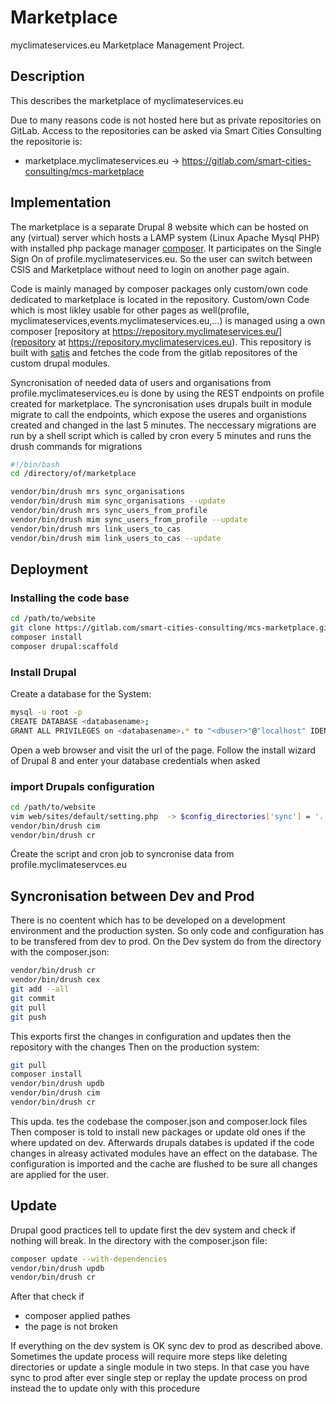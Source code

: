 # Marketplace
myclimateservices.eu Marketplace Management Project. 

## Description
This describes the marketplace of myclimateservices.eu

Due to many reasons code is not hosted here but as private repositories on GitLab. Access to the repositories can be asked via Smart Cities Consulting
the repositorie is:
* marketplace.myclimateservices.eu -> https://gitlab.com/smart-cities-consulting/mcs-marketplace

## Implementation

The marketplace is a separate Drupal 8 website which can be hosted on any (virtual) server which hosts a LAMP system (Linux Apache Mysql PHP) with installed php package manager [composer](https://getcomposer.org/). It participates on the Single Sign On of profile.myclimateservices.eu. So the user can switch between CSIS and Marketplace without need to login on another page again.

Code is mainly managed by composer packages only custom/own code dedicated to marketplace is located in the repository. Custom/own Code which is most likley usable for other pages as well(profile, myclimateservices,events.myclimateservices.eu,...)  is managed using a own composer [repository at https://repository.myclimateservices.eu/](repository at https://repository.myclimateservices.eu). This repository is built with [satis](https://github.com/composer/satis) and fetches the code from the gitlab repositores of the custom drupal modules. 

Syncronisation of needed data of users and organisations from profile.myclimateservices.eu is done by using the REST endpoints on profile created for marketplace. The syncronisation uses drupals built in module migrate to call the endpoints, which expose the useres and organistions created and changed in the last 5 minutes. The neccessary migrations are run by a shell script which is called by cron every 5 minutes and runs the drush commands for migrations

```bash
#!/bin/bash
cd /directory/of/marketplace

vendor/bin/drush mrs sync_organisations
vendor/bin/drush mim sync_organisations --update
vendor/bin/drush mrs sync_users_from_profile
vendor/bin/drush mim sync_users_from_profile --update
vendor/bin/drush mrs link_users_to_cas
vendor/bin/drush mim link_users_to_cas --update

```

## Deployment

### Installing the code base

```bash
cd /path/to/website
git clone https://gitlab.com/smart-cities-consulting/mcs-marketplace.git ./
composer install
composer drupal:scaffold

```

### Install Drupal

Create a database for the System:

```bash
mysql -u root -p
CREATE DATABASE <databasename>;
GRANT ALL PRIVILEGES on <databasename>.* to "<dbuser>"@"localhost" IDENTIFIED BY "<password>";
```
Open a web browser and visit the url of the page. 
Follow the install wizard of Drupal 8 and enter your database credentials when asked

### import Drupals configuration

```bash
cd /path/to/website
vim web/sites/default/setting.php  -> $config_directories['sync'] = '../config/sync';
vendor/bin/drush cim 
vendor/bin/drush cr

```

Ćreate the script and cron job to syncronise data from profile.myclimateservces.eu

## Syncronisation between Dev and Prod

There is no coentent which has to be developed on a development environment and the production systen. So only code and configuration has to be transfered from dev to prod.  On the Dev system do from the directory with the composer.json:

```bash
vendor/bin/drush cr
vendor/bin/drush cex
git add --all
git commit
git pull
git push

```
This exports first the changes in configuration and updates then the repository with the changes
Then on the production system:

```bash
git pull
composer install
vendor/bin/drush updb
vendor/bin/drush cim
vendor/bin/drush cr

```
This upda. tes the codebase the composer.json and composer.lock files Then composer is told to install new packages or update old ones if the where updated on dev. Afterwards drupals databes is updated if the code changes in alreasy activated modules have an effect on the database. The configuration is imported and the cache are flushed to be sure all changes are applied for the user.

## Update

Drupal good practices tell to update first the dev system and check if nothing will break. In the directory with the composer.json file:
```bash
composer update --with-dependencies
vendor/bin/drush updb
vendor/bin/drush cr
```
After that check if 
* composer applied pathes 
* the page is not broken

If everything on the dev system is OK sync dev to prod as described above. Sometimes the update process will require more steps like deleting directories or update a single module in two steps. In that case you have sync to prod after ever single step or replay the update process on prod instead the to update only with this procedure
